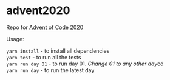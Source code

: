 # advent2020

Repo for [Advent of Code 2020](https://adventofcode.com/2020)

Usage:

`yarn install` - to install all dependencies  
`yarn test` - to run all the tests  
`yarn run day 01` - to run day 01. *Change 01 to any other day*cd  
`yarn run day` - to run the latest day  
